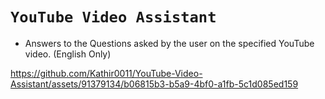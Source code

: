 # `YouTube Video Assistant`
- Answers to the Questions asked by the user on the specified YouTube video. (English Only)


https://github.com/Kathir0011/YouTube-Video-Assistant/assets/91379134/b06815b3-b5a9-4bf0-a1fb-5c1d085ed159

